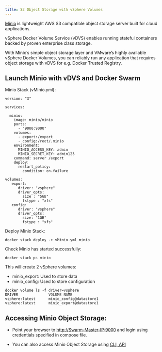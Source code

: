```yaml
---
title: S3 Object Storage with vSphere Volumes
---
```


[Minio](https://www.minio.io/) is lightweight AWS S3 compatible object storage server built for cloud applications.

vSphere Docker Volume Service (vDVS) enables running stateful containers backed by proven enterprise class storage. 

With Minio’s simple object storage layer and VMware’s highly available vSphere Docker Volumes, you can reliably run any application that requires object storage with vDVS for e.g. Docker Trusted Registry.

## Launch Minio with vDVS and Docker Swarm

Minio Stack (vMinio.yml):
```
version: "3"

services:

  minio:
    image: minio/minio
    ports:
      - "9000:9000"
    volumes:
      - export:/export
      - config:/root/.minio
    environment:
      MINIO_ACCESS_KEY: admin
      MINIO_SECRET_KEY: admin123
    command: server /export 
    deploy:
      restart_policy:
        condition: on-failure

volumes:
   export:
      driver: "vsphere"
      driver_opts:
        size : "5GB"
        fstype : "xfs"
   config:
      driver: "vsphere"
      driver_opts:
        size: "1GB"
        fstype : "xfs"
```

Deploy Minio Stack:

```
docker stack deploy -c vMinio.yml minio
```

Check Minio has started successfully:

```
docker stack ps minio
```

This will create 2 vSphere volumes:
- minio_export: Used to store data
- minio_config: Used to store configuration

```
docker volume ls -f driver=vsphere
DRIVER              VOLUME NAME
vsphere:latest      minio_config@datastore1
vsphere:latest      minio_export@datastore1
```

## Accessing Minio Object Storage:

-	Point your browser to [http://Swarm-Master-IP:9000](http://Swarm-Master-IP:9000) and login using credentials specified in compose file.

-	You can also access Minio Object Storage using [CLI, API](http://docs.minio.io/)
